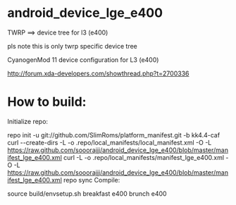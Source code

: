 android_device_lge_e400
=======================

TWRP ==> device tree for l3 (e400)

pls note this is only twrp specific device tree

CyanogenMod 11 device configuration for L3 (e400)

http://forum.xda-developers.com/showthread.php?t=2700336

How to build:
=============

Initialize repo:

repo init -u git://github.com/SlimRoms/platform_manifest.git -b kk4.4-caf
curl --create-dirs -L -o .repo/local_manifests/local_manifest.xml -O -L https://raw.github.com/sooorajjj/android_device_lge_e400/blob/master/manifest_lge_e400.xml
curl -L -o .repo/local_manifests/manifest_lge_e400.xml -O -L https://raw.github.com/sooorajjj/android_device_lge_e400/blob/master/manifest_lge_e400.xml
repo sync
Compile:


 source build/envsetup.sh
 breakfast e400
 brunch e400
